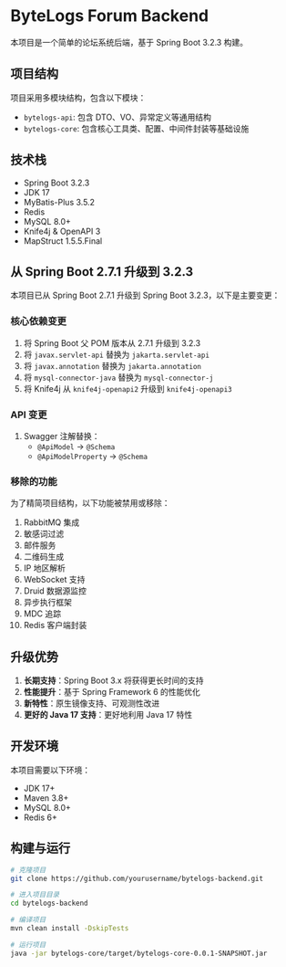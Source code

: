 # ByteLogs Forum Backend

本项目是一个简单的论坛系统后端，基于 Spring Boot 3.2.3 构建。

## 项目结构

项目采用多模块结构，包含以下模块：

- `bytelogs-api`: 包含 DTO、VO、异常定义等通用结构
- `bytelogs-core`: 包含核心工具类、配置、中间件封装等基础设施

## 技术栈

- Spring Boot 3.2.3
- JDK 17
- MyBatis-Plus 3.5.2
- Redis
- MySQL 8.0+
- Knife4j & OpenAPI 3
- MapStruct 1.5.5.Final

## 从 Spring Boot 2.7.1 升级到 3.2.3

本项目已从 Spring Boot 2.7.1 升级到 Spring Boot 3.2.3，以下是主要变更：

### 核心依赖变更

1. 将 Spring Boot 父 POM 版本从 2.7.1 升级到 3.2.3
2. 将 `javax.servlet-api` 替换为 `jakarta.servlet-api`
3. 将 `javax.annotation` 替换为 `jakarta.annotation`
4. 将 `mysql-connector-java` 替换为 `mysql-connector-j`
5. 将 Knife4j 从 `knife4j-openapi2` 升级到 `knife4j-openapi3`

### API 变更

1. Swagger 注解替换：
   - `@ApiModel` → `@Schema`
   - `@ApiModelProperty` → `@Schema`

### 移除的功能

为了精简项目结构，以下功能被禁用或移除：

1. RabbitMQ 集成
2. 敏感词过滤
3. 邮件服务
4. 二维码生成
5. IP 地区解析
6. WebSocket 支持
7. Druid 数据源监控
8. 异步执行框架
9. MDC 追踪
10. Redis 客户端封装

## 升级优势

1. **长期支持**：Spring Boot 3.x 将获得更长时间的支持
2. **性能提升**：基于 Spring Framework 6 的性能优化
3. **新特性**：原生镜像支持、可观测性改进
4. **更好的 Java 17 支持**：更好地利用 Java 17 特性

## 开发环境

本项目需要以下环境：

- JDK 17+
- Maven 3.8+
- MySQL 8.0+
- Redis 6+

## 构建与运行

```bash
# 克隆项目
git clone https://github.com/yourusername/bytelogs-backend.git

# 进入项目目录
cd bytelogs-backend

# 编译项目
mvn clean install -DskipTests

# 运行项目
java -jar bytelogs-core/target/bytelogs-core-0.0.1-SNAPSHOT.jar
```
